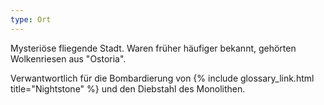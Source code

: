 ```yaml
---
type: Ort
---
```


Mysteriöse fliegende Stadt. Waren früher häufiger bekannt, gehörten Wolkenriesen aus "Ostoria".

Verwantwortlich für die Bombardierung von {% include glossary_link.html title="Nightstone" %} und
den Diebstahl des Monolithen.
